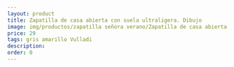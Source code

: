 ```yaml
---
layout: product
title: Zapatilla de casa abierta con suela ultraligera. Dibujo
image: img/productos/zapatilla señora verano/Zapatilla de casa abierta con suela ultraligera. Dibujo=29=gris amarillo Vulladi.webp
price: 29
tags: gris amarillo Vulladi
description: 
order: 0
---
```

